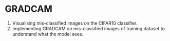 # GRADCAM 

1. Visualising mis-classified images on the CIFAR10 classifier.
2. Implementing GRADCAM on mis-classified images of training dataset to understand what the model sees.
